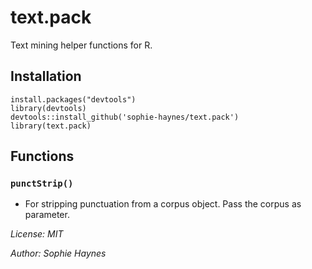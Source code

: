 # text.pack
Text mining helper functions for R. 
## Installation
```
install.packages("devtools")
library(devtools)
devtools::install_github('sophie-haynes/text.pack')
library(text.pack)
```
## Functions
### `punctStrip()`
* For stripping punctuation from a corpus object. Pass the corpus as parameter.

*License: MIT*

*Author: Sophie Haynes*
